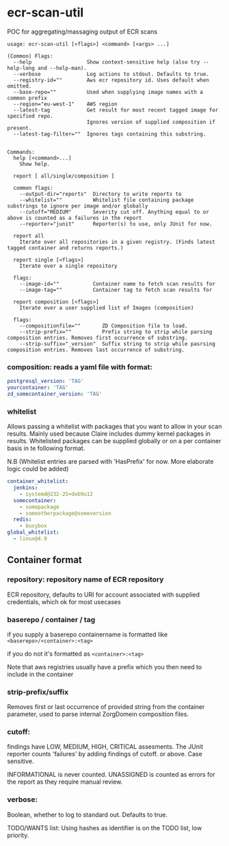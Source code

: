 # ecr-scan-util
POC for aggregating/massaging output of ECR scans

```
usage: ecr-scan-util [<flags>] <command> [<args> ...]

(Common) Flags:
  --help                  Show context-sensitive help (also try --help-long and --help-man).
  --verbose               Log actions to stdout. Defaults to true.
  --registry-id=""        Aws ecr repository id. Uses default when omitted.
  --base-repo=""          Used when supplying image names with a common prefix
  --region="eu-west-1"    AWS region
  --latest-tag            Get result for most recent tagged image for specified repo. 
                          Ignores version of supplied composition if present.
  --latest-tag-filter=""  Ignores tags containing this substring.


Commands:
  help [<command>...]
    Show help.

  report [ all/single/composition ]

  common flags:
    --output-dir="reports"  Directory to write reports to
    --whitelist=""          Whitelist file containing package substrings to ignore per image and/or globally
    --cutoff="MEDIUM"       Severity cut off. Anything equal to or above is counted as a failures in the report
    --reporter="junit"      Reporter(s) to use, only JUnit for now.

  report all
    Iterate over all repositories in a given registry. (Finds latest tagged container and returns reports.)

  report single [<flags>]
    Iterate over a single repository

  flags:
    --image-id=""           Container name to fetch scan results for
    --image-tag=""          Container tag to fetch scan results for

  report composition [<flags>]
    Iterate over a user supplied list of Images (composition)
   
  flags:
    --compositionfile=""       ZD Composition file to load.
    --strip-prefix=""          Prefix string to strip while parsing composition entries. Removes first occurrence of substring.
    --strip-suffix="_version"  Suffix string to strip while pasrsing composition entries. Removes last occurrence of substring.

```

### composition: reads a yaml file with format: 
```yaml
postgresql_version: 'TAG'
yourcontainer: 'TAG'
zd_somecontainer_version: 'TAG'
```

### whitelist 
Allows passing a whitelist with packages that you want to allow in your scan results. Mainly used because Claire includes 
dummy kernel packages in results. Whitelisted packages can be supplied globally or on a per container basis in te following 
format.

N.B (Whitelist entries are parsed with 'HasPrefix' for now. More elaborate logic could be added)
```yaml
container_whitelist:
  jenkins:
    - systemd@232-25+deb9u12
  somecontainer:
    - somepackage
    - someotherpackage@someversion
  redis:
    - busybox
global_whitelist:
  - linux@4.9
```

## Container format
### repository: repository name of ECR repository
ECR repository, defaults to URI for account associated with supplied credentials, which ok for most usecases

### baserepo / container / tag  
if you supply a baserepo containername is formatted like
`<baserepo>/<container>:<tag>`

if you do not it's formatted as 
`<container>:<tag>`

Note that aws registries usually have a prefix which you then need to include in the container 
### strip-prefix/suffix
Removes first or last occurrence of provided string from the container parameter, used to parse internal ZorgDomein composition files. 

### cutoff: 
findings have LOW, MEDIUM, HIGH, CRITICAL assesments. The JUnit reporter counts 'failures' by adding findings of cutoff.
or above. Case sensitive.

INFORMATIONAL is never counted. UNASSIGNED is counted as errors for the report as they require manual review.

### verbose: 
Boolean, whether to log to standard out. Defaults to true.

TODO/WANTS list:
Using hashes as identifier is on the TODO list, low priority.
